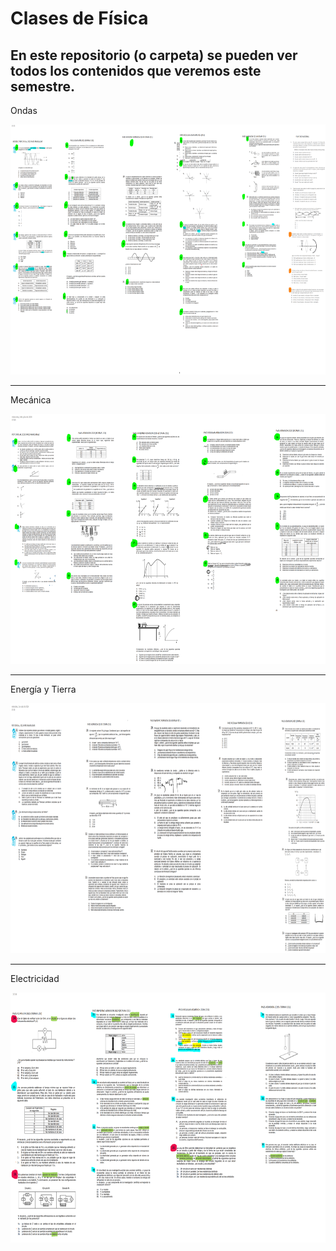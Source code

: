 # Clases de Física
En este repositorio (o carpeta) se pueden ver todos los contenidos que veremos este semestre. 
---

Ondas

<img src="https://github.com/DiegoEspinozaoss/Clases-de-F-sica/blob/main/imagen ejercicios bloque 1 fisica.png" alt="Alt text" width="600" height="400">


---

Mecánica

<img src="https://github.com/DiegoEspinozaoss/Clases-de-F-sica/blob/main/imagen ejercicios bloque 2 fisica.png" alt="Alt text" width="600" height="400">

---
Energía y Tierra

<img src="https://github.com/DiegoEspinozaoss/Clases-de-F-sica/blob/main/imagen ejercicios bloque 3 fisica.png" alt="Alt text" width="600" height="400">

---
Electricidad

<img src="https://github.com/DiegoEspinozaoss/Clases-de-F-sica/blob/main/imagen ejercicios bloque 4 fisica.png" alt="Alt text" width="600" height="400">

